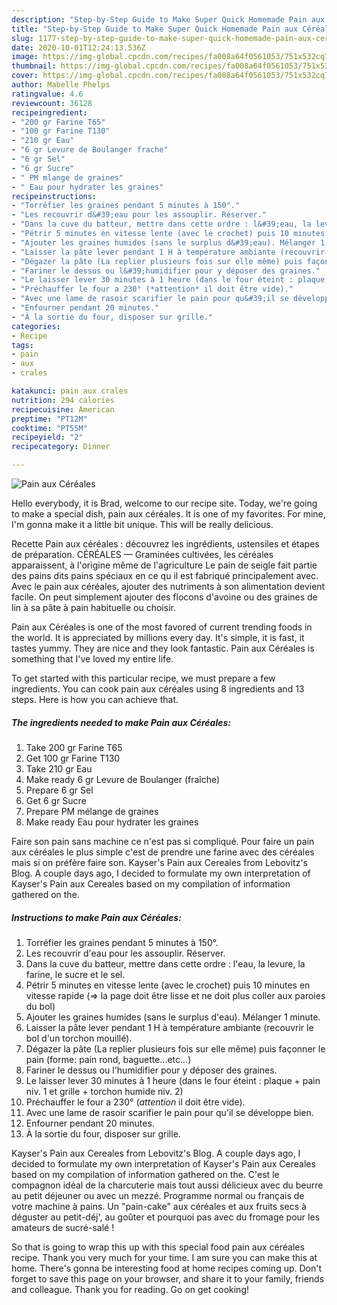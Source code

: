 ```yaml
---
description: "Step-by-Step Guide to Make Super Quick Homemade Pain aux Céréales"
title: "Step-by-Step Guide to Make Super Quick Homemade Pain aux Céréales"
slug: 1177-step-by-step-guide-to-make-super-quick-homemade-pain-aux-cereales
date: 2020-10-01T12:24:13.536Z
image: https://img-global.cpcdn.com/recipes/fa008a64f0561053/751x532cq70/pain-aux-cereales-photo-principale-de-la-recette.jpg
thumbnail: https://img-global.cpcdn.com/recipes/fa008a64f0561053/751x532cq70/pain-aux-cereales-photo-principale-de-la-recette.jpg
cover: https://img-global.cpcdn.com/recipes/fa008a64f0561053/751x532cq70/pain-aux-cereales-photo-principale-de-la-recette.jpg
author: Mabelle Phelps
ratingvalue: 4.6
reviewcount: 36128
recipeingredient:
- "200 gr Farine T65"
- "100 gr Farine T130"
- "210 gr Eau"
- "6 gr Levure de Boulanger frache"
- "6 gr Sel"
- "6 gr Sucre"
- " PM mlange de graines"
- " Eau pour hydrater les graines"
recipeinstructions:
- "Torréfier les graines pendant 5 minutes à 150°."
- "Les recouvrir d&#39;eau pour les assouplir. Réserver."
- "Dans la cuve du batteur, mettre dans cette ordre : l&#39;eau, la levure, la farine, le sucre et le sel."
- "Pétrir 5 minutes en vitesse lente (avec le crochet) puis 10 minutes en vitesse rapide (=&gt; la page doit être lisse et ne doit plus coller aux paroies du bol)"
- "Ajouter les graines humides (sans le surplus d&#39;eau). Mélanger 1 minute."
- "Laisser la pâte lever pendant 1 H à température ambiante (recouvrir le bol d&#39;un torchon mouillé)."
- "Dégazer la pâte (La replier plusieurs fois sur elle même) puis façonner le pain (forme: pain rond, baguette...etc...)"
- "Fariner le dessus ou l&#39;humidifier pour y déposer des graines."
- "Le laisser lever 30 minutes à 1 heure (dans le four éteint : plaque + pain niv. 1 et grille + torchon humide niv. 2)"
- "Préchauffer le four a 230° (*attention* il doit être vide)."
- "Avec une lame de rasoir scarifier le pain pour qu&#39;il se développe bien."
- "Enfourner pendant 20 minutes."
- "À la sortie du four, disposer sur grille."
categories:
- Recipe
tags:
- pain
- aux
- crales

katakunci: pain aux crales 
nutrition: 294 calories
recipecuisine: American
preptime: "PT12M"
cooktime: "PT55M"
recipeyield: "2"
recipecategory: Dinner

---
```



![Pain aux Céréales](https://img-global.cpcdn.com/recipes/fa008a64f0561053/751x532cq70/pain-aux-cereales-photo-principale-de-la-recette.jpg)

Hello everybody, it is Brad, welcome to our recipe site. Today, we're going to make a special dish, pain aux céréales. It is one of my favorites. For mine, I'm gonna make it a little bit unique. This will be really delicious.

Recette Pain aux céréales : découvrez les ingrédients, ustensiles et étapes de préparation. CÉRÉALES — Graminées cultivées, les céréales apparaissent, à l&#39;origine même de l&#39;agriculture Le pain de seigle fait partie des pains dits pains spéciaux en ce qu il est fabriqué principalement avec. Avec le pain aux céréales, ajouter des nutriments à son alimentation devient facile. On peut simplement ajouter des flocons d&#39;avoine ou des graines de lin à sa pâte à pain habituelle ou choisir.

Pain aux Céréales is one of the most favored of current trending foods in the world. It is appreciated by millions every day. It's simple, it is fast, it tastes yummy. They are nice and they look fantastic. Pain aux Céréales is something that I've loved my entire life.


To get started with this particular recipe, we must prepare a few ingredients. You can cook pain aux céréales using 8 ingredients and 13 steps. Here is how you can achieve that.

<!--inarticleads1-->

##### The ingredients needed to make Pain aux Céréales:

1. Take 200 gr Farine T65
1. Get 100 gr Farine T130
1. Take 210 gr Eau
1. Make ready 6 gr Levure de Boulanger (fraîche)
1. Prepare 6 gr Sel
1. Get 6 gr Sucre
1. Prepare  PM mélange de graines
1. Make ready  Eau pour hydrater les graines


Faire son pain sans machine ce n&#39;est pas si compliqué. Pour faire un pain aux céréales le plus simple c&#39;est de prendre une farine avec des céréales mais si on préfère faire son. Kayser&#39;s Pain aux Cereales from Lebovitz&#39;s Blog. A couple days ago, I decided to formulate my own interpretation of Kayser&#39;s Pain aux Cereales based on my compilation of information gathered on the. 

<!--inarticleads2-->

##### Instructions to make Pain aux Céréales:

1. Torréfier les graines pendant 5 minutes à 150°.
1. Les recouvrir d&#39;eau pour les assouplir. Réserver.
1. Dans la cuve du batteur, mettre dans cette ordre : l&#39;eau, la levure, la farine, le sucre et le sel.
1. Pétrir 5 minutes en vitesse lente (avec le crochet) puis 10 minutes en vitesse rapide (=&gt; la page doit être lisse et ne doit plus coller aux paroies du bol)
1. Ajouter les graines humides (sans le surplus d&#39;eau). Mélanger 1 minute.
1. Laisser la pâte lever pendant 1 H à température ambiante (recouvrir le bol d&#39;un torchon mouillé).
1. Dégazer la pâte (La replier plusieurs fois sur elle même) puis façonner le pain (forme: pain rond, baguette...etc...)
1. Fariner le dessus ou l&#39;humidifier pour y déposer des graines.
1. Le laisser lever 30 minutes à 1 heure (dans le four éteint : plaque + pain niv. 1 et grille + torchon humide niv. 2)
1. Préchauffer le four a 230° (*attention* il doit être vide).
1. Avec une lame de rasoir scarifier le pain pour qu&#39;il se développe bien.
1. Enfourner pendant 20 minutes.
1. À la sortie du four, disposer sur grille.


Kayser&#39;s Pain aux Cereales from Lebovitz&#39;s Blog. A couple days ago, I decided to formulate my own interpretation of Kayser&#39;s Pain aux Cereales based on my compilation of information gathered on the. C&#39;est le compagnon idéal de la charcuterie mais tout aussi délicieux avec du beurre au petit déjeuner ou avec un mezzé. Programme normal ou français de votre machine à pains. Un &#34;pain-cake&#34; aux céréales et aux fruits secs à déguster au petit-déj&#39;, au goûter et pourquoi pas avec du fromage pour les amateurs de sucré-salé ! 

So that is going to wrap this up with this special food pain aux céréales recipe. Thank you very much for your time. I am sure you can make this at home. There's gonna be interesting food at home recipes coming up. Don't forget to save this page on your browser, and share it to your family, friends and colleague. Thank you for reading. Go on get cooking!
